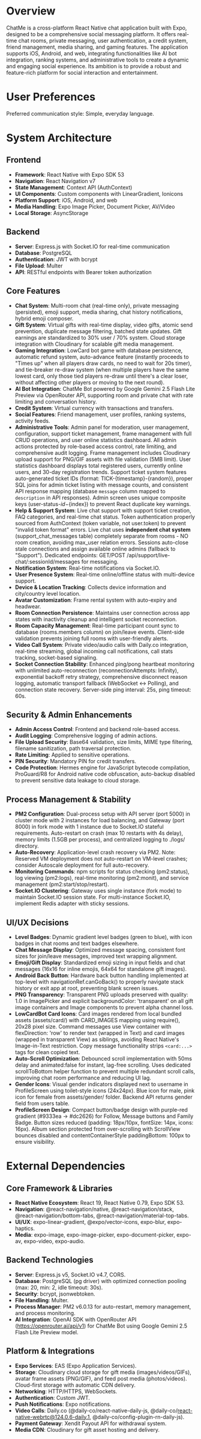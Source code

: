 # Overview

ChatMe is a cross-platform React Native chat application built with Expo, designed to be a comprehensive social messaging platform. It offers real-time chat rooms, private messaging, user authentication, a credit system, friend management, media sharing, and gaming features. The application supports iOS, Android, and web, integrating functionalities like AI bot integration, ranking systems, and administrative tools to create a dynamic and engaging social experience. Its ambition is to provide a robust and feature-rich platform for social interaction and entertainment.

# User Preferences

Preferred communication style: Simple, everyday language.

# System Architecture

## Frontend
- **Framework**: React Native with Expo SDK 53
- **Navigation**: React Navigation v7
- **State Management**: Context API (AuthContext)
- **UI Components**: Custom components with LinearGradient, Ionicons
- **Platform Support**: iOS, Android, and web
- **Media Handling**: Expo Image Picker, Document Picker, AV/Video
- **Local Storage**: AsyncStorage

## Backend
- **Server**: Express.js with Socket.IO for real-time communication
- **Database**: PostgreSQL
- **Authentication**: JWT with bcrypt
- **File Upload**: Multer
- **API**: RESTful endpoints with Bearer token authorization

## Core Features
- **Chat System**: Multi-room chat (real-time only), private messaging (persisted), emoji support, media sharing, chat history notifications, hybrid emoji composer.
- **Gift System**: Virtual gifts with real-time display, video gifts, atomic send prevention, duplicate message filtering, batched state updates. Gift earnings are standardized to 30% user / 70% system. Cloud storage integration with Cloudinary for scalable gift media management.
- **Gaming Integration**: LowCard bot game with database persistence, automatic refund system, auto-advance feature (instantly proceeds to "Times up" when all players draw cards, no need to wait for 20s timer), and tie-breaker re-draw system (when multiple players have the same lowest card, only those tied players re-draw until there's a clear loser, without affecting other players or moving to the next round).
- **AI Bot Integration**: ChatMe Bot powered by Google Gemini 2.5 Flash Lite Preview via OpenRouter API, supporting room and private chat with rate limiting and conversation history.
- **Credit System**: Virtual currency with transactions and transfers.
- **Social Features**: Friend management, user profiles, ranking systems, activity feeds.
- **Administrative Tools**: Admin panel for moderation, user management, configuration, support ticket management, frame management with full CRUD operations, and user online statistics dashboard. All admin actions protected by role-based access control, rate limiting, and comprehensive audit logging. Frame management includes Cloudinary upload support for PNG/GIF assets with file validation (5MB limit). User statistics dashboard displays total registered users, currently online users, and 30-day registration trends. Support ticket system features auto-generated ticket IDs (format: TICK-{timestamp}-{random}), proper SQL joins for admin ticket listing with message counts, and consistent API response mapping (database `message` column mapped to `description` in API responses). Admin screen uses unique composite keys (user-status-${id}-${index}) to prevent React duplicate key warnings.
- **Help & Support System**: Live chat support with support ticket creation, FAQ categories, and real-time chat status. Token authentication properly sourced from AuthContext (token variable, not user.token) to prevent "invalid token format" errors. Live chat uses **independent chat system** (support_chat_messages table) completely separate from rooms - NO room creation, avoiding max_user relation errors. Sessions auto-close stale connections and assign available online admins (fallback to "Support"). Dedicated endpoints: GET/POST /api/support/live-chat/:sessionId/messages for messaging.
- **Notification System**: Real-time notifications via Socket.IO.
- **User Presence System**: Real-time online/offline status with multi-device support.
- **Device & Location Tracking**: Collects device information and city/country level location.
- **Avatar Customization**: Frame rental system with auto-expiry and headwear.
- **Room Connection Persistence**: Maintains user connection across app states with inactivity cleanup and intelligent socket reconnection.
- **Room Capacity Management**: Real-time participant count sync to database (rooms.members column) on join/leave events. Client-side validation prevents joining full rooms with user-friendly alerts.
- **Video Call System**: Private video/audio calls with Daily.co integration, real-time streaming, global incoming call notifications, call stats tracking, socket-based signaling.
- **Socket Connection Stability**: Enhanced ping/pong heartbeat monitoring with unlimited auto-reconnection (reconnectionAttempts: Infinity), exponential backoff retry strategy, comprehensive disconnect reason logging, automatic transport fallback (WebSocket ↔ Polling), and connection state recovery. Server-side ping interval: 25s, ping timeout: 60s.

## Security & Admin Enhancements
- **Admin Access Control**: Frontend and backend role-based access.
- **Audit Logging**: Comprehensive logging of admin actions.
- **File Upload Security**: Base64 validation, size limits, MIME type filtering, filename sanitization, path traversal protection.
- **Rate Limiting**: Applied to sensitive operations.
- **PIN Security**: Mandatory PIN for credit transfers.
- **Code Protection**: Hermes engine for JavaScript bytecode compilation, ProGuard/R8 for Android native code obfuscation, auto-backup disabled to prevent sensitive data leakage to cloud storage.

## Process Management & Stability
- **PM2 Configuration**: Dual-process setup with API server (port 5000) in cluster mode with 2 instances for load balancing, and Gateway (port 8000) in fork mode with 1 instance due to Socket.IO stateful requirements. Auto-restart on crash (max 10 restarts with 4s delay), memory limits (1.5GB per process), and centralized logging to ./logs/ directory.
- **Auto-Recovery**: Application-level crash recovery via PM2. Note: Reserved VM deployment does not auto-restart on VM-level crashes; consider Autoscale deployment for full auto-recovery.
- **Monitoring Commands**: npm scripts for status checking (pm2:status), log viewing (pm2:logs), real-time monitoring (pm2:monit), and service management (pm2:start/stop/restart).
- **Socket.IO Clustering**: Gateway uses single instance (fork mode) to maintain Socket.IO session state. For multi-instance Socket.IO, implement Redis adapter with sticky sessions.

## UI/UX Decisions
- **Level Badges**: Dynamic gradient level badges (green to blue), with icon badges in chat rooms and text badges elsewhere.
- **Chat Message Display**: Optimized message spacing, consistent font sizes for join/leave messages, improved text wrapping alignment.
- **Emoji/Gift Display**: Standardized emoji sizing in input fields and chat messages (16x16 for inline emojis, 64x64 for standalone gift images).
- **Android Back Button**: Hardware back button handling implemented at top-level with navigationRef.canGoBack() to properly navigate stack history or exit app at root, preventing blank screen issues.
- **PNG Transparency**: Transparent PNG uploads preserved with quality: 1.0 in ImagePicker and explicit backgroundColor: 'transparent' on all gift image containers and Image components to prevent alpha channel loss.
- **LowCardBot Card Icons**: Card images rendered from local bundled assets (assets/card/) with CARD_IMAGES mapping using require(), 20x28 pixel size. Command messages use View container with flexDirection: 'row' to render text (wrapped in Text) and card images (wrapped in transparent View) as siblings, avoiding React Native's Image-in-Text restriction. Copy message functionality strips `<card:...>` tags for clean copied text.
- **Auto-Scroll Optimization**: Debounced scroll implementation with 50ms delay and animated:false for instant, lag-free scrolling. Uses dedicated scrollToBottom helper function to prevent multiple redundant scroll calls, improving chat room performance and reducing UI lag.
- **Gender Icons**: Visual gender indicators displayed next to username in ProfileScreen using toilet-style icons (24x24px). Blue icon for male, pink icon for female from assets/gender/ folder. Backend API returns gender field from users table.
- **ProfileScreen Design**: Compact button/badge design with purple-red gradient (#9333ea → #dc2626) for Follow, Message buttons and Family Badge. Button sizes reduced (padding: 18px/10px, fontSize: 14px, icons: 16px). Album section protected from over-scrolling with ScrollView bounces disabled and contentContainerStyle paddingBottom: 100px to ensure visibility.

# External Dependencies

## Core Framework & Libraries
- **React Native Ecosystem**: React 19, React Native 0.79, Expo SDK 53.
- **Navigation**: @react-navigation/native, @react-navigation/stack, @react-navigation/bottom-tabs, @react-navigation/material-top-tabs.
- **UI/UX**: expo-linear-gradient, @expo/vector-icons, expo-blur, expo-haptics.
- **Media**: expo-image, expo-image-picker, expo-document-picker, expo-av, expo-video, expo-audio.

## Backend Technologies
- **Server**: Express.js v5, Socket.IO v4.7, CORS.
- **Database**: PostgreSQL (pg driver) with optimized connection pooling (max: 20, min: 2, idle timeout: 30s).
- **Security**: bcrypt, jsonwebtoken.
- **File Handling**: Multer.
- **Process Manager**: PM2 v6.0.13 for auto-restart, memory management, and process monitoring.
- **AI Integration**: OpenAI SDK with OpenRouter API (https://openrouter.ai/api/v1) for ChatMe Bot using Google Gemini 2.5 Flash Lite Preview model.

## Platform & Integrations
- **Expo Services**: EAS (Expo Application Services).
- **Storage**: Cloudinary cloud storage for gift media (images/videos/GIFs), avatar frame assets (PNG/GIF), and feed post media (photos/videos). Cloud-first storage with automatic CDN delivery.
- **Networking**: HTTP/HTTPS, WebSockets.
- **Authentication**: Custom JWT.
- **Push Notifications**: Expo notifications.
- **Video Calls**: Daily.co (@daily-co/react-native-daily-js, @daily-co/react-native-webrtc@124.0.6-daily.1, @daily-co/config-plugin-rn-daily-js).
- **Payment Gateway**: Xendit Payout API for withdrawal system.
- **Media CDN**: Cloudinary for gift asset hosting and delivery.